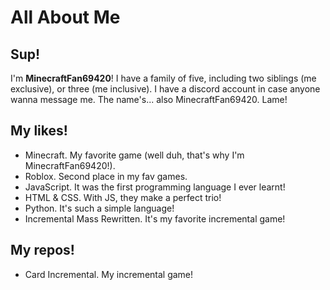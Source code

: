 # All About Me

## Sup!
I'm **MinecraftFan69420**! I have a family of five, including two siblings (me exclusive), or three (me inclusive). 
I have a discord account in case anyone wanna message me. The name's... also MinecraftFan69420. Lame!

## My likes!
- Minecraft. My favorite game (well duh, that's why I'm MinecraftFan69420!).
- Roblox. Second place in my fav games.
- JavaScript. It was the first programming language I ever learnt!
- HTML & CSS. With JS, they make a perfect trio!
- Python. It's such a simple language!
- Incremental Mass Rewritten. It's my favorite incremental game!

## My repos!
- Card Incremental. My incremental game!

<!---
MinecraftFan69420/MinecraftFan69420 is a ✨ special ✨ repository because its `README.md` (this file) appears on your GitHub profile.
You can click the Preview link to take a look at your changes.
--->
